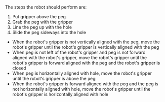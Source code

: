

The steps the robot should perform are: 
1. Put gripper above the peg 
2. Grab the peg with the gripper 
3. Line the peg up with the hole 
4. Slide the peg sideways into the hole

- When the robot's gripper is not vertically aligned with the peg, move the robot's gripper until the robot's gripper is vertically aligned with the peg
- When peg is not left of the robot's gripper and peg is not forward aligned with the robot's gripper, move the robot's gripper until the robot's gripper is forward aligned with the peg and the robot's gripper is closed
- When peg is horizontally aligned with hole, move the robot's gripper until the robot's gripper is above the peg
- When the robot's gripper is forward aligned with the peg and the peg is not horizontally aligned with hole, move the robot's gripper until the robot's gripper is horizontally aligned with hole